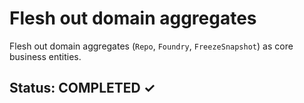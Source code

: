 # Flesh out domain aggregates

Flesh out domain aggregates (`Repo`, `Foundry`, `FreezeSnapshot`) as core business entities.

## Status: COMPLETED ✓